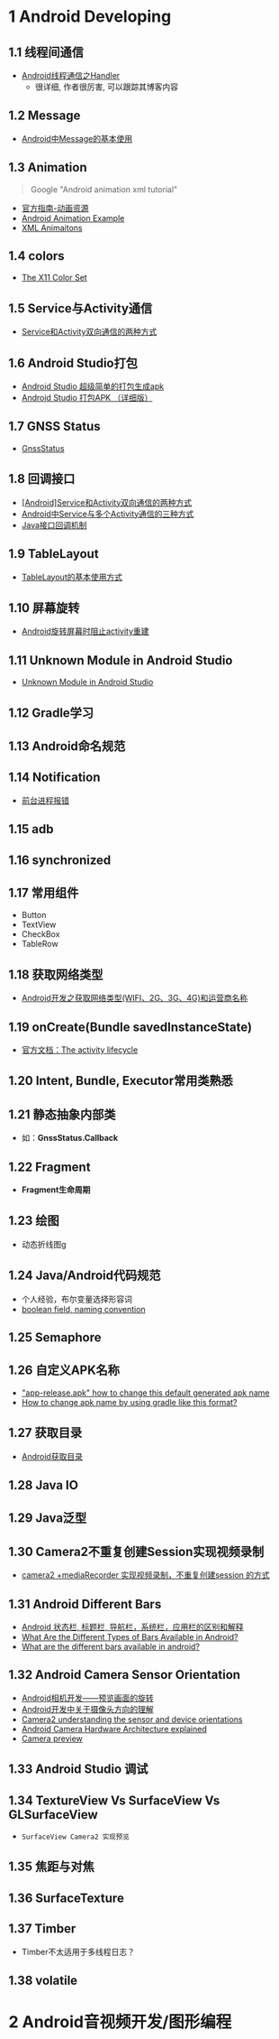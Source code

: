 # 1 Android Developing

## 1.1 线程间通信

- [Android线程通信之Handler](https://blog.csdn.net/xiao_nian/article/details/81011361?spm=1001.2014.3001.5506)
    - 很详细, 作者很厉害, 可以跟踪其博客内容
    
## 1.2 Message

- [Android中Message的基本使用](https://blog.csdn.net/weixin_43778720/article/details/88072118)

## 1.3 Animation

>
> Google "Android animation xml tutorial"
> 

- [官方指南-动画资源](https://developer.android.com/guide/topics/resources/animation-resource#Property)
- [Android Animation Example](https://www.digitalocean.com/community/tutorials/android-animation-example)
- [XML Animaitons](https://www.raywenderlich.com/books/android-animations-by-tutorials/v1.0/chapters/3-xml-animations)

## 1.4 colors

- [The X11 Color Set](http://cng.seas.rochester.edu/CNG/docs/x11color.html)

## 1.5 Service与Activity通信

- [Service和Activity双向通信的两种方式](https://github.com/gitEkko/MyApplication)

## 1.6 Android Studio打包

- [Android Studio 超级简单的打包生成apk](https://blog.csdn.net/woaichimahua/article/details/54427528)
- [Android Studio 打包APK （详细版）](https://blog.csdn.net/qq_38436214/article/details/112288954)

## 1.7 GNSS Status

- [GnssStatus](https://developer.android.com/reference/android/location/GnssStatus)

## 1.8 回调接口

- [[Android]Service和Activity双向通信的两种方式](https://blog.csdn.net/Gods_magic/article/details/84558169)
- [Android中Service与多个Activity通信的三种方式](https://www.jianshu.com/p/9885acf65405)
- [Java接口回调机制](https://www.cnblogs.com/xujian2014/p/5088072.html)

## 1.9 TableLayout

- [TableLayout的基本使用方式](https://blog.csdn.net/BASIC_DU/article/details/73441167)

## 1.10 屏幕旋转

- [Android旋转屏幕时阻止activity重建](https://blog.csdn.net/u011421608/article/details/50883665)

## 1.11 Unknown Module in Android Studio

- [Unknown Module in Android Studio](https://stackoverflow.com/questions/71769500/unknown-module-in-android-studio)

## 1.12 Gradle学习

## 1.13 Android命名规范

## 1.14 Notification

- [前台进程报错](https://blog.csdn.net/shulianghan/article/details/115529328)

## 1.15 adb

## 1.16 synchronized

## 1.17 常用组件

- Button
- TextView
- CheckBox
- TableRow

## 1.18 获取网络类型

- [Android开发之获取网络类型(WIFI、2G、3G、4G)和运营商名称](https://blog.csdn.net/qq_16240393/article/details/72628187)

## 1.19 onCreate(Bundle savedInstanceState)

- [官方文档：The activity lifecycle](https://developer.android.com/guide/components/activities/activity-lifecycle)

## 1.20 Intent, Bundle, Executor常用类熟悉

## 1.21 静态抽象内部类

- 如：**GnssStatus.Callback**

## 1.22 Fragment

- **Fragment生命周期**

## 1.23 绘图

- 动态折线图g

## 1.24 Java/Android代码规范

- 个人经验，布尔变量选择形容词
- [boolean field, naming convention](https://stackoverflow.com/questions/5322648/for-a-boolean-field-what-is-the-naming-convention-for-its-getter-setter)

## 1.25 Semaphore

## 1.26 自定义APK名称

- ["app-release.apk" how to change this default generated apk name](https://stackoverflow.com/questions/28249036/app-release-apk-how-to-change-this-default-generated-apk-name)
- [How to change apk name by using gradle like this format?](https://stackoverflow.com/questions/33775160/how-to-change-apk-name-by-using-gradle-like-this-format)

## 1.27 获取目录

- [Android获取目录](https://www.jianshu.com/p/662bd5051379)

## 1.28 Java IO

## 1.29 Java泛型

## 1.30 Camera2不重复创建Session实现视频录制

- [camera2 +mediaRecorder 实现视频录制，不重复创建session 的方式](https://blog.csdn.net/tunmengsmile/article/details/118941906)

## 1.31 Android Different Bars

- [Android 状态栏, 标题栏, 导航栏，系统栏，应用栏的区别和解释](https://blog.csdn.net/cleverGump/article/details/85602372)
- [What Are the Different Types of Bars Available in Android?](https://www.geeksforgeeks.org/what-are-the-different-types-of-bars-available-in-android/)
- [What are the different bars available in android?](https://stackoverflow.com/questions/39822787/what-are-the-different-bars-status-bar-action-bar-navigation-bar-tool-bar-et)

## 1.32 Android Camera Sensor Orientation

- [Android相机开发——预览画面的旋转](https://zhuanlan.zhihu.com/p/110944780)
- [Android开发中关于摄像头方向的理解](https://www.jianshu.com/p/c362c6de0e23)
- [Camera2 understanding the sensor and device orientations](https://stackoverflow.com/questions/48406497/camera2-understanding-the-sensor-and-device-orientations)
- [Android Camera Hardware Architecture explained](https://blog.minhazav.dev/android-camera-hardware-explained/)
- [Camera preview](https://developer.android.com/training/camera2/camera-preview)

## 1.33 Android Studio 调试

## 1.34 TextureView Vs SurfaceView Vs GLSurfaceView

- `SurfaceView Camera2 实现预览`

## 1.35 焦距与对焦

## 1.36 SurfaceTexture

## 1.37 Timber

- Timber不太适用于多线程日志？

## 1.38 volatile

# 2 Android音视频开发/图形编程
